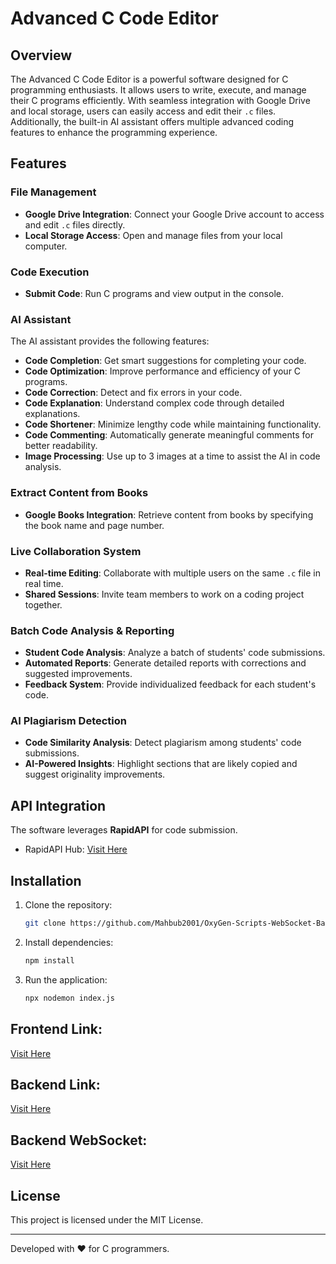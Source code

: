 # Advanced C Code Editor

## Overview
The Advanced C Code Editor is a powerful software designed for C programming enthusiasts. It allows users to write, execute, and manage their C programs efficiently. With seamless integration with Google Drive and local storage, users can easily access and edit their `.c` files. Additionally, the built-in AI assistant offers multiple advanced coding features to enhance the programming experience.

## Features
### File Management
- **Google Drive Integration**: Connect your Google Drive account to access and edit `.c` files directly.
- **Local Storage Access**: Open and manage files from your local computer.

### Code Execution
- **Submit Code**: Run C programs and view output in the console.

### AI Assistant
The AI assistant provides the following features:
- **Code Completion**: Get smart suggestions for completing your code.
- **Code Optimization**: Improve performance and efficiency of your C programs.
- **Code Correction**: Detect and fix errors in your code.
- **Code Explanation**: Understand complex code through detailed explanations.
- **Code Shortener**: Minimize lengthy code while maintaining functionality.
- **Code Commenting**: Automatically generate meaningful comments for better readability.
- **Image Processing**: Use up to 3 images at a time to assist the AI in code analysis.

### Extract Content from Books
- **Google Books Integration**: Retrieve content from books by specifying the book name and page number.

### Live Collaboration System
- **Real-time Editing**: Collaborate with multiple users on the same `.c` file in real time.
- **Shared Sessions**: Invite team members to work on a coding project together.

### Batch Code Analysis & Reporting
- **Student Code Analysis**: Analyze a batch of students' code submissions.
- **Automated Reports**: Generate detailed reports with corrections and suggested improvements.
- **Feedback System**: Provide individualized feedback for each student's code.

### AI Plagiarism Detection
- **Code Similarity Analysis**: Detect plagiarism among students' code submissions.
- **AI-Powered Insights**: Highlight sections that are likely copied and suggest originality improvements.

## API Integration
The software leverages **RapidAPI** for code submission.
- RapidAPI Hub: [Visit Here](https://rapidapi.com/hub)

## Installation
1. Clone the repository:
   ```sh
   git clone https://github.com/Mahbub2001/OxyGen-Scripts-WebSocket-Backend.git
   ```
2. Install dependencies:
   ```sh
   npm install
   ```
3. Run the application:
   ```sh
   npx nodemon index.js
   ```

## Frontend Link:
[Visit Here](https://github.com/Mahbub2001/OxyGen-Scripts)
## Backend Link:
[Visit Here](https://github.com/Mahbub2001/OxyGen-Scripts-Backend)
## Backend WebSocket:
[Visit Here](https://github.com/Mahbub2001/OxyGen-Scripts-WebSocket-Backend)

## License
This project is licensed under the MIT License.

---
Developed with ❤️ for C programmers.
